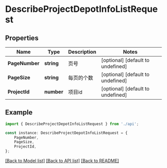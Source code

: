 # DescribeProjectDepotInfoListRequest


## Properties

Name | Type | Description | Notes
------------ | ------------- | ------------- | -------------
**PageNumber** | **string** | 页号 | [optional] [default to undefined]
**PageSize** | **string** | 每页的个数 | [optional] [default to undefined]
**ProjectId** | **number** | 项目id | [optional] [default to undefined]

## Example

```typescript
import { DescribeProjectDepotInfoListRequest } from './api';

const instance: DescribeProjectDepotInfoListRequest = {
    PageNumber,
    PageSize,
    ProjectId,
};
```

[[Back to Model list]](../README.md#documentation-for-models) [[Back to API list]](../README.md#documentation-for-api-endpoints) [[Back to README]](../README.md)
